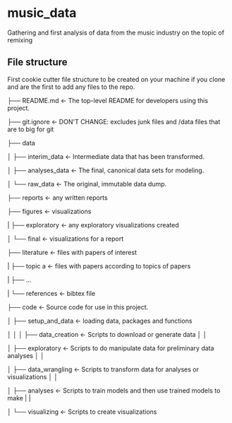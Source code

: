 # music_data
Gathering and first analysis of data from the music industry on the topic of remixing 

## File structure

First cookie cutter file structure to be created on your machine if you clone and are the first to add any files to the repo. 


├── README.md          <- The top-level README for developers using this project.

├── git.ignore         <- DON'T CHANGE: excludes junk files and /data files that are to big for git

├── data

│   ├── interim_data   <- Intermediate data that has been transformed.

│   ├── analyses_data  <- The final, canonical data sets for modeling.

│   └── raw_data       <- The original, immutable data dump.

├── reports            <- any written reports

├── figures            <- visualizations

|   ├── exploratory    <- any exploratory visualizations created 

│   └── final          <- visualizations for a report

├── literature         <- files with papers of interest

|   ├── topic a        <- files with papers according to topics of papers

|   ├── ...  

|   └── references     <- bibtex file  

├── code               <- Source code for use in this project.

│   ├── setup_and_data <- loading data, packages and functions

│   │
│   ├── data_creation  <- Scripts to download or generate data
│   │

│   ├── exploratory    <- Scripts to do manipulate data for preliminary data analyses
│   │

│   ├── data_wrangling <- Scripts to transform data for analyses or visualizations
│   │

│   ├── analyses       <- Scripts to train models and then use trained models to make
|   |

│   └── visualizing  <- Scripts to create  visualizations
